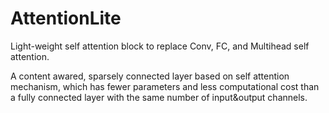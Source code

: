 # AttentionLite
Light-weight self attention block to replace Conv, FC, and Multihead self attention.

A content awared, sparsely connected layer based on self attention mechanism, which has fewer parameters and less computational cost than a fully connected layer with the same number of input&output channels.
